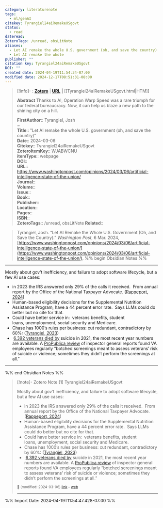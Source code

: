 ```yaml
---
category: literaturenote
tags:
  - ml/genAI
citekey: Tyrangiel24aiRemakeUSgovt
status:
  - read
dateread: 
ZoteroTags: /unread, obsLitNote
aliases:
  - Let AI remake the whole U.S. government (oh, and save the country)
  - Let AI remake the whole
publisher: ""
citation key: Tyrangiel24aiRemakeUSgovt
DOI: ""
created date: 2024-04-19T11:54:34-07:00
modified date: 2024-12-17T08:51:31-08:00
---
```


> [!info]- : [**Zotero**](zotero://select/library/items/WJABWCNU)   | [**URL**](https://www.washingtonpost.com/opinions/2024/03/06/artificial-intelligence-state-of-the-union/) | [[Tyrangiel24aiRemakeUSgovt.html|HTM]]
>
> 
> **Abstract**
> Thanks to AI, Operation Warp Speed was a rare triumph for our federal bureaucracy. Now, it can help us blaze a new path to the shining city on a hill.
> 
> 
> **FirstAuthor**:: Tyrangiel, Josh  
~    
> **Title**:: "Let AI remake the whole U.S. government (oh, and save the country)"  
> **Date**:: 2024-03-06  
> **Citekey**:: Tyrangiel24aiRemakeUSgovt  
> **ZoteroItemKey**:: WJABWCNU  
> **itemType**:: webpage  
> **DOI**::   
> **URL**:: https://www.washingtonpost.com/opinions/2024/03/06/artificial-intelligence-state-of-the-union/  
> **Journal**::   
> **Volume**::   
> **Issue**::   
> **Book**::   
> **Publisher**::   
> **Location**::    
> **Pages**::   
> **ISBN**::   
> **ZoteroTags**:: /unread, obsLitNote
> **Related**:: 

> Tyrangiel, Josh. “Let AI Remake the Whole U.S. Government (Oh, and Save the Country).” _Washington Post_, 6 Mar. 2024, [https://www.washingtonpost.com/opinions/2024/03/06/artificial-intelligence-state-of-the-union/](https://www.washingtonpost.com/opinions/2024/03/06/artificial-intelligence-state-of-the-union/).
%% begin Obsidian Notes %%
___
Mostly about gov’t inefficiency, and failure to adopt software lifecycle, but a few AI use cases:

- in 2023 the IRS answered only 29% of the calls it received.  From annual report by the Office of the National Taxpayer Advocate. ([Rappeport, 2024](zotero://select/library/items/9C3IXQMG))
- Human-based eligibility decisions for the Supplemental Nutrition Assistance Program, have a 44 percent error rate.  Says LLMs could do better but no cite for that.
- Could have better service in:  veterans benefits, student loans, unemployment, social security and Medicare.
- Chase has 1000’s rules per business: cut redundant, contradictory by 60%: ([Tyrangiel, 2023](zotero://select/library/items/8LA3FYDH))
-  [6,392 veterans died by](https://www.mentalhealth.va.gov/docs/data-sheets/2023/2023-National-Veteran-Suicide-Prevention-Annual-Report-FINAL-508.pdf) suicide in 2021, the most recent year numbers are available. A [ProPublica review](https://www.propublica.org/article/how-veterans-affairs-fails-mental-health-patients) of inspector general reports found VA employees regularly “botched screenings meant to assess veterans’ risk of suicide or violence; sometimes they didn’t perform the screenings at all.”
___
%% end Obsidian Notes %%

> [!note]- Zotero Note (1)
> Tyrangiel24aiRemakeUSgovt
> 
> Mostly about gov’t inefficiency, and failure to adopt software lifecycle, but a few AI use cases:
> 
> - in 2023 the IRS answered only 29% of the calls it received.  From annual report by the Office of the National Taxpayer Advocate. ([Rappeport, 2024](zotero://select/library/items/9C3IXQMG))
> - Human-based eligibility decisions for the Supplemental Nutrition Assistance Program, have a 44 percent error rate.  Says LLMs could do better but no cite for that.
> - Could have better service in:  veterans benefits, student loans, unemployment, social security and Medicare.
> - Chase has 1000’s rules per business: cut redundant, contradictory by 60%: ([Tyrangiel, 2023](zotero://select/library/items/8LA3FYDH))
> -  [6,392 veterans died by](https://www.mentalhealth.va.gov/docs/data-sheets/2023/2023-National-Veteran-Suicide-Prevention-Annual-Report-FINAL-508.pdf) suicide in 2021, the most recent year numbers are available. A [ProPublica review](https://www.propublica.org/article/how-veterans-affairs-fails-mental-health-patients) of inspector general reports found VA employees regularly “botched screenings meant to assess veterans’ risk of suicide or violence; sometimes they didn’t perform the screenings at all.”
> 
> <small>📝️ (modified: 2024-03-06) [link](zotero://select/library/items/63E548UR) - [web](http://zotero.org/users/60638/items/63E548UR)</small>
>  
> ---




%% Import Date: 2024-04-19T11:54:47.428-07:00 %%
